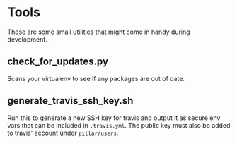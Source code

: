 Tools
=====

These are some small utilities that might come in handy during development.

check_for_updates.py
--------------------

Scans your virtualenv to see if any packages are out of date.

generate_travis_ssh_key.sh
--------------------------

Run this to generate a new SSH key for travis and output it as secure env vars that can be included in `.travis.yml`. The public key must also be added to travis' account under `pillar/users`.
